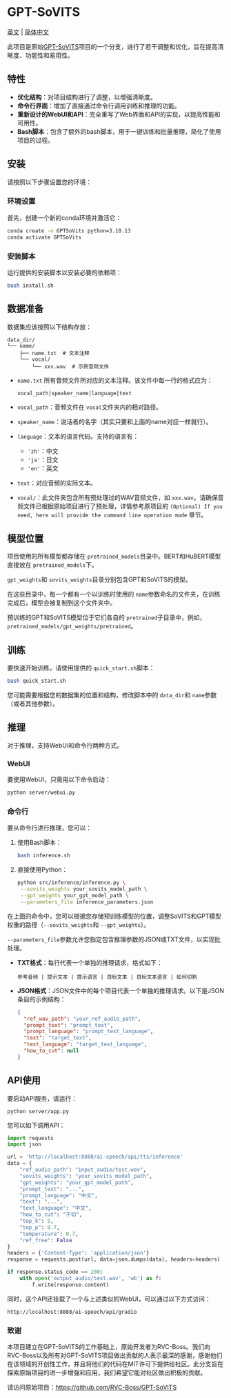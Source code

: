 # GPT-SoVITS

[英文](README.md) | [简体中文](docs/README_zh.md)

此项目是原始[GPT-SoVITS](https://github.com/RVC-Boss/GPT-SoVITS)项目的一个分支，进行了若干调整和优化，旨在提高清晰度、功能性和易用性。

## 特性

- **优化结构**：对项目结构进行了调整，以增强清晰度。
- **命令行界面**：增加了直接通过命令行调用训练和推理的功能。
- **重新设计的WebUI和API**：完全重写了Web界面和API的实现，以提高性能和可用性。
- **Bash脚本**：包含了额外的bash脚本，用于一键训练和批量推理，简化了使用项目的过程。

## 安装

请按照以下步骤设置您的环境：

### 环境设置

首先，创建一个新的conda环境并激活它：

```bash
conda create -n GPTSoVits python=3.10.13
conda activate GPTSoVits
```

### 安装脚本

运行提供的安装脚本以安装必要的依赖项：

```bash
bash install.sh
```

## 数据准备

数据集应该按照以下结构存放：

```
data_dir/
└── name/
    ├── name.txt  # 文本注释
    └── vocal/
        └── xxx.wav  # 示例音频文件
```

- `name.txt` 所有音频文件所对应的文本注释。该文件中每一行的格式应为：

  ```
  vocal_path|speaker_name|language|text
  ```
- `vocal_path`：音频文件在 `vocal`文件夹内的相对路径。
- `speaker_name`：说话者的名字（其实只要和上面的name对应一样就行）。
- `language`：文本的语言代码。支持的语言有：

  - `'zh'`：中文
  - `'ja'`：日文
  - `'en'`：英文
- `text`：对应音频的实际文本。
- `vocal/`：此文件夹包含所有预处理过的WAV音频文件，如 `xxx.wav`。请确保音频文件已根据原始项目进行了预处理，详情参考原项目的 `(Optional) If you need, here will provide the command line operation mode` 章节。

## 模型位置

项目使用的所有模型都存储在 `pretrained_models`目录中。BERT和HuBERT模型直接放在 `pretrained_models`下。

`gpt_weights`和 `sovits_weights`目录分别包含GPT和SoVITS的模型。

在这些目录中，每一个都有一个以训练时使用的 `name`参数命名的文件夹，在训练完成后，模型会被复制到这个文件夹中。

预训练的GPT和SoVITS模型位于它们各自的 `pretrained`子目录中，例如，`pretrained_models/gpt_weights/pretrained`。

## 训练

要快速开始训练，请使用提供的 `quick_start.sh`脚本：

```bash
bash quick_start.sh
```

您可能需要根据您的数据集的位置和结构，修改脚本中的 `data_dir`和 `name`参数（或者其他参数）。

## 推理

对于推理，支持WebUI和命令行两种方式。

### WebUI

要使用WebUI，只需用以下命令启动：

```bash
python server/webui.py
```

### 命令行

要从命令行进行推理，您可以：

1. 使用Bash脚本：

   ```bash
   bash inference.sh
   ```
2. 直接使用Python：

   ```bash
   python src/inference/inference.py \
    --sovits_weights your_sovits_model_path \
    --gpt_weights your_gpt_model_path \
    --parameters_file inference_parameters.json
   ```

在上面的命令中，您可以根据您存储预训练模型的位置，调整SoVITS和GPT模型权重的路径（`--sovits_weights`和 `--gpt_weights`）。

`--parameters_file`参数允许您指定包含推理参数的JSON或TXT文件，以实现批处理。

- **TXT格式**：每行代表一个单独的推理请求，格式如下：

  `参考音频 | 提示文本 | 提示语言 | 目标文本 | 目标文本语言 | 如何切割`
- **JSON格式**：JSON文件中的每个项目代表一个单独的推理请求。以下是JSON条目的示例结构：

  ```json
  {
    "ref_wav_path": "your_ref_audio_path",
    "prompt_text": "prompt_text",
    "prompt_language": "prompt_text_language",
    "text": "target_text",
    "text_language": "target_text_language",
    "how_to_cut": null
  }
  ```

## API使用

要启动API服务，请运行：

```
python server/app.py
```

您可以如下调用API：

```python
import requests
import json

url = 'http://localhost:8888/ai-speech/api/tts/inference'
data = {
    "ref_audio_path": "input_audio/test.wav",
    "sovits_weights": "your_sovits_model_path",
    "gpt_weights": "your_gpt_model_path",
    "prompt_text": "...",
    "prompt_language": "中文",
    "text": "...",
    "text_language": "中文",
    "how_to_cut": "不切",
    "top_k": 5,
    "top_p": 0.7,
    "temperature": 0.7,
    "ref_free": False
}
headers = {'Content-Type': 'application/json'}
response = requests.post(url, data=json.dumps(data), headers=headers)

if response.status_code == 200:
    with open('output_audio/test.wav', 'wb') as f:
        f.write(response.content)
```

同时，这个API还挂载了一个与上述类似的WebUI，可以通过以下方式访问：

```plaintext
http://localhost:8888/ai-speech/api/gradio
```

### 致谢

本项目建立在GPT-SoVITS的工作基础上，原始开发者为RVC-Boss。我们向RVC-Boss以及所有对GPT-SoVITS项目做出贡献的人表示最深的感谢，感谢他们在该领域的开创性工作，并且将他们的代码在MIT许可下提供给社区。此分支旨在探索原始项目的进一步增强和应用，我们希望它能对社区做出积极的贡献。

请访问原始项目：https://github.com/RVC-Boss/GPT-SoVITS
